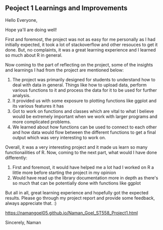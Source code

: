 ## Peoject 1 Learnings and Improvements

Hello Everyone,

Hope ya'll are doing well!  

First and foremost, the project was not as easy for me personally as I had initially expected, it took a lot of stackoverflow and other resouces to get it done. But, no complaints, it was a great learning experience and I learned so much about R in general.

Now coming to the part of reflecting on the project, some of the insights and learnings I had from the project are mentioned below:  
1) The project was primarily designed for students to understand how to deal with data in general. Things like how to upload data, perform various functions to it and process the data for it to be used for further analysis.  
2) It provided us with some exposure to plotting functions like ggplot and its various features it has
3) Got to work on functions and classes which are vital to what I believe would be extremely important when we work with larger programs and more complicated problems.  
4) We learned about how functions can be used to connect to each other and how data would flow between the different functions to get a final output which was very interesting to work on.  

Overall, it was a very interesting project and it made us learn so many functionailities of R. Now, coming to the next part, what would I have done differently:  
1) First and foremost, it would have helped me a lot had I worked on R a little more before starting the project in my opinion
2) Would have read up the library documentation more in depth as there's so much that can be potentially done with functions like ggplot  

But all in all, great learning experience and hopefully got the expected results. Please go through my project report and provide some feedback, always appreciate that. :)

https://namangoel05.github.io/Naman_Goel_ST558_Project1.html

Sincerely,
Naman

